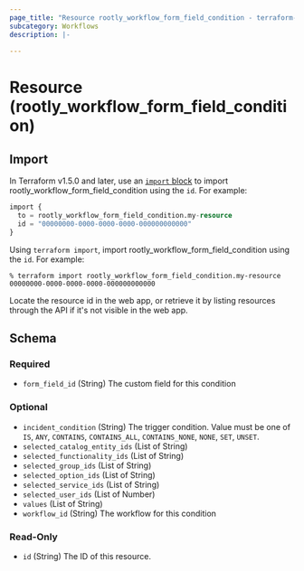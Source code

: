 ```yaml
---
page_title: "Resource rootly_workflow_form_field_condition - terraform-provider-rootly"
subcategory: Workflows
description: |-
    
---
```


# Resource (rootly_workflow_form_field_condition)





## Import

In Terraform v1.5.0 and later, use an [`import` block](https://developer.hashicorp.com/terraform/language/import) to import rootly_workflow_form_field_condition using the `id`. For example:

```terraform
import {
  to = rootly_workflow_form_field_condition.my-resource
  id = "00000000-0000-0000-0000-000000000000"
}
```

Using `terraform import`, import rootly_workflow_form_field_condition using the `id`. For example:

```console
% terraform import rootly_workflow_form_field_condition.my-resource 00000000-0000-0000-0000-000000000000
```

Locate the resource id in the web app, or retrieve it by listing resources through the API if it's not visible in the web app.

<!-- schema generated by tfplugindocs -->
## Schema

### Required

- `form_field_id` (String) The custom field for this condition

### Optional

- `incident_condition` (String) The trigger condition. Value must be one of `IS`, `ANY`, `CONTAINS`, `CONTAINS_ALL`, `CONTAINS_NONE`, `NONE`, `SET`, `UNSET`.
- `selected_catalog_entity_ids` (List of String)
- `selected_functionality_ids` (List of String)
- `selected_group_ids` (List of String)
- `selected_option_ids` (List of String)
- `selected_service_ids` (List of String)
- `selected_user_ids` (List of Number)
- `values` (List of String)
- `workflow_id` (String) The workflow for this condition

### Read-Only

- `id` (String) The ID of this resource.
